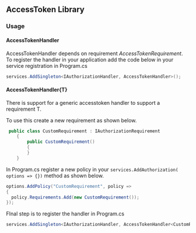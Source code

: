 ## AccessToken Library

### Usage

#### AccessTokenHandler

AccessTokenHandler depends on requirement _AccessTokenRequirement_.
To register the handler in your application add the code below in your service registration in Program.cs

```cs
services.AddSingleton<IAuthorizationHandler, AccessTokenHandler>();
```

#### AccessTokenHandler{T}

There is support for a generic accesstoken handler to support a requirement T.


To use this create a new requirement as shown below.

```cs
 public class CustomRequirement : IAuthorizationRequirement
    {
        public CustomRequirement()
        {
        }
    }
```

In Program.cs register a new policy in your `services.AddAuthorization( options => {})` method
as shown below.

```cs
options.AddPolicy("CustomRequirement", policy =>
{
  policy.Requirements.Add(new CustomRequirement());
});
```

FInal step is to register the handler in Program.cs

```cs
services.AddSingleton<IAuthorizationHandler, AccessTokenHandler<CustomRequirement>>();
```
